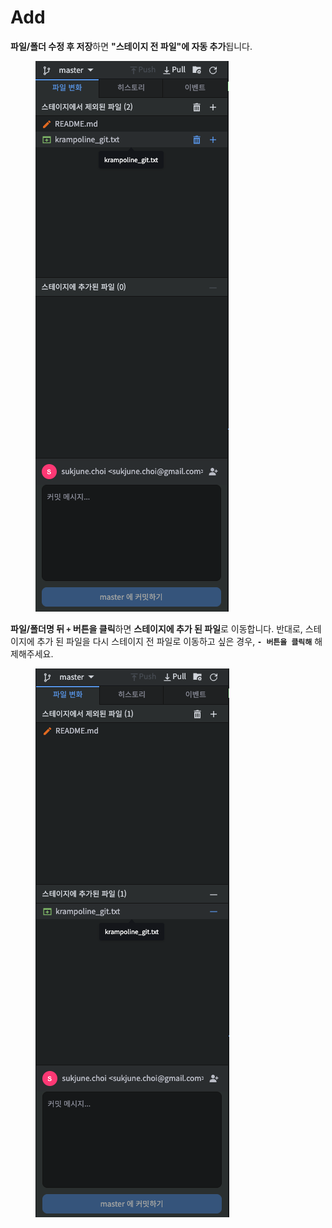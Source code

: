 # Add

**파일/폴더 수정 후 저장**하면 **"스테이지 전 파일"에 자동 추가**됩니다.

<figure><img src="../../../.gitbook/assets/image (24).png" alt=""><figcaption></figcaption></figure>

**파일/폴더명 뒤 `+` 버튼을 클릭**하면 **스테이지에 추가 된 파일**로 이동합니다. 반대로, 스테이지에 추가 된 파일을 다시 스테이지 전 파일로 이동하고 싶은 경우, **`- 버튼을 클릭해`** 해제해주세요.

<figure><img src="../../../.gitbook/assets/image (130).png" alt=""><figcaption></figcaption></figure>
